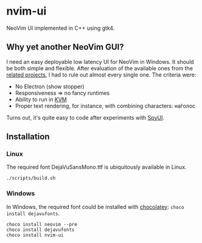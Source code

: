 # nvim-ui

NeoVim UI implemented in C++ using gtk4.

## Why yet another NeoVim GUI?

I need an easy deployable low latency UI for NeoVim in Windows. It should be both simple and flexible.
After evaluation of the available ones from the [related projects](https://github.com/neovim/neovim/wiki/Related-projects#gui),
I had to rule out almost every single one. The criteria were:

- No Electron (show stopper)
- Responsiveness ⇒ no fancy runtimes
- Ability to run in [KVM](https://www.linux-kvm.org/page/Main_Page)
- Proper text rendering, for instance, with combining characters: на́голос

Turns out, it's quite easy to code after experiments with [SpyUI](https://github.com/sakhnik/nvim-gdb/blob/master/test/spy_ui.py).

## Installation

### Linux

The required font DejaVuSansMono.ttf is ubiquitously available in Linux. 

```
./scripts/build.sh
```

### Windows

In Windows, the required font could be installed with [chocolatey](https://community.chocolatey.org/packages/dejavufonts): `choco install dejavufonts`.

```
choco install neovim --pre
choco install dejavufonts
choco install nvim-ui
```
